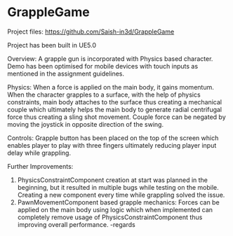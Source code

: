 # GrappleGame

Project files: https://github.com/Saish-in3d/GrappleGame

Project has been built in UE5.0


Overview: A grapple gun is incorporated with Physics based character. Demo has been optimised for
mobile devices with touch inputs as mentioned in the assignment guidelines.


Physics: When a force is applied on the main body, it gains momentum. When the character grapples
to a surface, with the help of physics constraints, main body attaches to the surface thus creating a
mechanical couple which ultimately helps the main body to generate radial centrifugal force thus
creating a sling shot movement. Couple force can be negated by moving the joystick in opposite
direction of the swing.


Controls: Grapple button has been placed on the top of the screen which enables player to play with
three fingers ultimately reducing player input delay while grappling.


Further Improvements:

1. PhysicsConstraintComponent creation at start was planned in the beginning, but it resulted in
multiple bugs while testing on the mobile. Creating a new component every time while
grappling solved the issue.
3. PawnMovementComponent based grapple mechanics: Forces can be applied on the main
body using logic which when implemented can completely remove usage of
PhysicsConstraintComponent thus improving overall performance.
-regards
